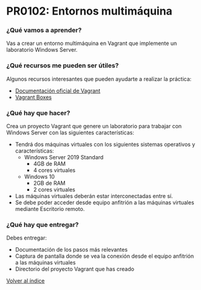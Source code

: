 # PR0102: Entornos multimáquina

### ¿Qué vamos a aprender?

Vas a crear un entorno multimáquina en Vagrant que implemente un laboratorio Windows Server. 


### ¿Qué recursos me pueden ser útiles?

Algunos recursos interesantes que pueden ayudarte a realizar la práctica:

- [Documentación oficial de Vagrant](https://developer.hashicorp.com/vagrant/docs)
- [Vagrant Boxes](https://portal.cloud.hashicorp.com/vagrant/discover)


### ¿Qué hay que hacer?

Crea un proyecto Vagrant que genere un laboratorio para trabajar con Windows Server con las siguientes características:

- Tendrá dos máquinas virtuales con los siguientes sistemas operativos y características:
  - Windows Server 2019 Standard
    - 4GB de RAM
    - 4 cores virtuales
  - Windows 10 
    - 2GB de RAM
    - 2 cores virtuales
- Las máquinas virtuales deberán estar interconectadas entre sí.
- Se debe poder acceder desde equipo anfitrión a las máquinas virtuales mediante Escritorio remoto.


### ¿Qué hay que entregar?

Debes entregar:

- Documentación de los pasos más relevantes
- Captura de pantalla donde se vea la conexión desde el equipo anfitrión a las máquinas virtuales
- Directorio del proyecto Vagrant que has creado


[Volver al índice](../index.html)